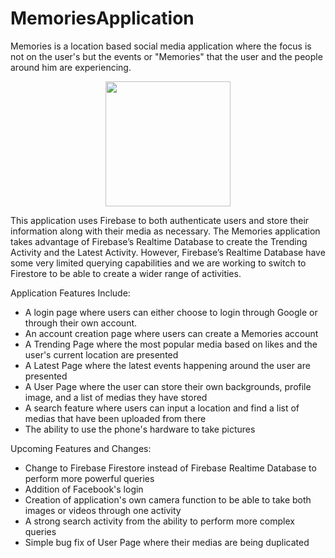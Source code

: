 # MemoriesApplication
Memories is a location based social media application where the focus is not on the user's but the events or "Memories" that the user and the people around him are experiencing.

<p align="center"><img src="https://raw.githubusercontent.com/PenguinDan/MemoriesApplication/master/app/src/main/res/drawable-hdpi/memorieslogo.png?token=AOfdzocliDdEArStdqpATQJdRDmxvnVlks5aSHkiwA%3D%3D" width="200" height="200" /></p>

This application uses Firebase to both authenticate users and store their information along with their media as necessary.  The Memories application takes advantage of Firebase’s Realtime Database to create the Trending Activity and the Latest Activity.  However, Firebase’s Realtime Database have some very limited querying capabilities and we are working to switch to Firestore to be able to create a wider range of activities.

Application Features Include:
* A login page where users can either choose to login through Google or through their own account.
* An account creation page where users can create a Memories account
* A Trending Page where the most popular media based on likes and the user's current location are presented
* A Latest Page where the latest events happening around the user are presented
* A User Page where the user can store their own backgrounds, profile image, and a list of medias they have stored
* A search feature where users can input a location and find a list of medias that have been uploaded from there
* The ability to use the phone's hardware to take pictures

Upcoming Features and Changes:
* Change to Firebase Firestore instead of Firebase Realtime Database to perform more powerful queries
* Addition of Facebook's login 
* Creation of application's own camera function to be able to take both images or videos through one activity
* A strong search activity from the ability to perform more complex queries
* Simple bug fix of User Page where their medias are being duplicated
